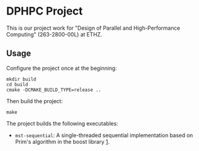 # DPHPC Project

This is our project work for "Design of Parallel and High-Performance Computing" (263-2800-00L) at ETHZ.

## Usage

Configure the project once at the beginning:

    mkdir build
    cd build
    cmake -DCMAKE_BUILD_TYPE=release ..

Then build the project:

    make

The project builds the following executables:

- `mst-sequential`: A single-threaded sequential implementation based on Prim's algorithm in the boost library [1].


[1]: https://www.boost.org/doc/libs/1_68_0/boost/graph/prim_minimum_spanning_tree.hpp
